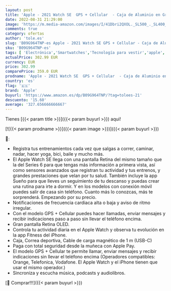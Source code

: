 ```yaml
---
layout: post
title: 'Apple - 2021 Watch SE  GPS + Cellular  - Caja de Aluminio en Gris Espacial de 44 mm - Correa Deportiva en Color Medianoche - Talla única'
date: 2022-08-31 21:29:00
image: 'https://m.media-amazon.com/images/I/41Dbri2QXOL._SL500_._SL400_.jpg'
comments: true
category: ofertas
author: 'tole.es'
slug: 'B09G964TNP-es Apple - 2021 Watch SE GPS + Cellular - Caja de Aluminio en...'
sku: 'B09G964TNP-es'
tags: [ 'Electrónica','Smartwatches','Tecnología para vestir','apple','🇪🇸', ]
actualPrice: 302.99 EUR
currency: EUR
price: 302.99
comparePrice: 359.0 EUR
prodname: 'Apple - 2021 Watch SE  GPS + Cellular  - Caja de Aluminio en Gris Espacial de 44 mm - Correa Deportiva en Color Medianoche - Talla única'
country: 'es'
flag: '🇪🇸'
brand: 'Apple'
buyurl: 'https://www.amazon.es/dp/B09G964TNP/?tag=tolees-21'
descuento: '15.60'
average: '327.656666666667'
---
```


Tienes [{{< param title >}}]({{< param buyurl >}}) aqui!

[![{{< param prodname >}}]({{< param image >}})]({{< param buyurl >}})

🔎:

- Registra tus entrenamientos cada vez que salgas a correr, caminar, nadar, hacer yoga, bici, baile y mucho más.
- El Apple Watch SE llega con una pantalla Retina del mismo tamaño que la del Series 6 para que tengas más información a primera vista, así como sensores avanzados que registran tu actividad y tus entrenos, y grandes prestaciones que velan por tu salud. También incluye la app Sueño para que lleves un seguimiento de tu descanso y puedas crear una rutina para irte a dormir. Y en los modelos con conexión móvil puedes salir de casa sin teléfono. Cuanto más lo conozcas, más te sorprenderá. Empezando por su precio.
- Notificaciones de frecuencia cardiaca alta o baja y aviso de ritmo irregular.
- Con el modelo GPS + Cellular puedes hacer llamadas, enviar mensajes y recibir indicaciones paso a paso sin llevar el teléfono encima.
- Gran pantalla Retina OLED.
- Controla tu actividad diaria en el Apple Watch y observa tu evolución en la app Fitness del iPhone.
- Caja, Correa deportiva, Cable de carga magnético de 1 m (USB-C)
- Paga con total seguridad desde la muñeca con Apple Pay.
- El modelo GPS + Cellular te permite llamar, enviar mensajes y recibir indicaciones sin llevar el teléfono encima (Operadores compatibles: Orange, Telefonica, Vodafone. El Apple Watch y el iPhone tienen que usar el mismo operador.)
- Sincroniza y escucha música, podcasts y audiolibros.

[🛒 Comprar!!!]({{< param buyurl >}})
